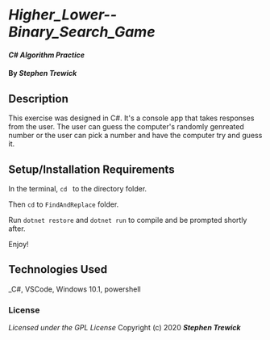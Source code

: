 # _Higher_Lower--Binary_Search_Game_
#### _C# Algorithm Practice_
#### By _**Stephen Trewick**_

## Description

This exercise was designed in C#. It's a console app that takes responses from the user. The user can guess the computer's randomly genreated number or the user can pick a number and have the computer try and guess it. 

## Setup/Installation Requirements

In the terminal, `cd ` to the directory folder.

Then `cd` to `FindAndReplace` folder.

Run `dotnet restore` and `dotnet run` to compile and be prompted shortly after.

Enjoy!

## Technologies Used
_C#, VSCode, Windows 10.1, powershell

### License
*Licensed under the GPL License*
Copyright (c) 2020 **_Stephen Trewick_**